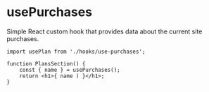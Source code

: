 # usePurchases

Simple React custom hook that provides data about the current site purchases.


```es6
import usePlan from './hooks/use-purchases';

function PlansSection() {
	const { name } = usePurchases();
	return <h1>{ name ) }</h1>;
}
```
